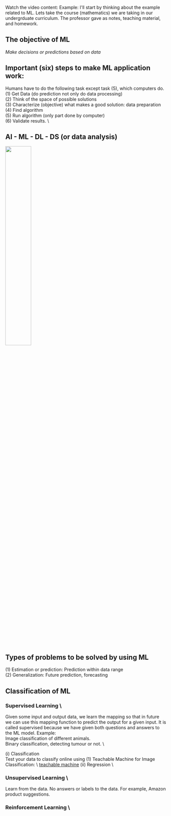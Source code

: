 Watch the video content:
Example: I'll start by thinking about the example related to ML. Lets take the course (mathematics) we are taking in our undergrduate curriculum. The professor gave as notes, teaching material, and homework.
## The objective of ML
_Make decisions or predictions based on data_

## Important (six) steps to make ML application work:
Humans have to do the following task except task (5), which computers do. \
(1) Get Data (do prediction not only do data processing) \
(2) Think of the space of possible solutions \
(3) Characterize (objective) what makes a good solution: data preparation \
(4) Find algorithm \
(5) Run algorithm (only part done by computer) \
(6) Validate results. \


## AI - ML - DL - DS (or data analysis)
<img src="https://github.com/makeabhishek/ML_learning_from_beginning/assets/47937684/c0613bc6-1764-45db-ad0b-47fbe7c1b428" width=40% height=40%>

## Types of problems to be solved by using ML
(1) Estimation or prediction: Prediction within data range \
(2) Generalization: Future prediction, forecasting

## Classification of ML
### Supervised Learning \
Given some input and output data, we learn the mapping so that in future we can use this mapping function to predict the output for a given input. It is called supervised because we have given both questions and answers to the ML model.
Example: \
Image classification of different animals. \
Binary classification, detecting tumour or not. \


(i) Classification \
Test your data to classify online using (1) Teachable Machine for Image Classification: \ 
[teachable machine]([https://website-name.com](https://teachablemachine.withgoogle.com/train/image) 'Classification')
(ii) Regression \


### Unsupervised Learning \
Learn from the data. No answers or labels to the data. For example, Amazon product suggestions.

### Reinforcement Learning \
